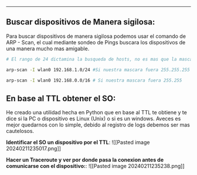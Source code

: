 
---
## Buscar dispositivos de Manera sigilosa:
Para buscar dispositivos de manera sigilosa podemos usar el comando de ARP - Scan, el cual mediante sondeo de Pings buscara los dispositivos de una manera mucho mas amigable.

```bash
# El rango de 24 dictamina la busqueda de hosts, no es mas que la mascara de red

arp-scan -I wlan0 192.168.1.0/24 #Si nuestra mascara fuera 255.255.255

arp-scan -I wlan0 192.168.0.0/16 # Si nuestra mascara fuera 255.255

```

## En base al TTL obtener el SO:
He creado una utilidad hecha en Python que en base al TTL te obtiene y te dice si la PC o dispositivo es Linux (Unix) o si es un windows. Aveces es mejor quedarnos con lo simple, debido al registro de logs debemos ser mas cautelosos.

**Identificar el SO un dispositivo por el TTL**:
![[Pasted image 20240211235017.png]]


**Hacer un Traceroute y ver por donde pasa la conexion antes de comunicarse con el dispositivo:**:
![[Pasted image 20240211235238.png]]









